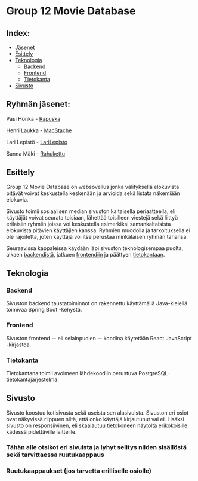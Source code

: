 # Group 12 Movie Database

## Index:
- [Jäsenet](#jasenet)
- [Esittely](esittely)
- [Teknologia](teknologia)
	- [Backend](#backend)
	- [Frontend](#frontend)
	- [Tietokanta](#tietokanta) 
- [Sivusto](#sivusto)


## <a name ="jasenet"></a> Ryhmän jäsenet:
Pasi Honka - [Rapuska](www.github.com/Rapuska)

Henri Laukka - [MacStache](www.github.com/MacStache)

Lari Lepistö - [LariLepisto](www.github.com/LariLepisto)

Sanna Mäki - [Rahukettu](www.github.com/rahukettu)

## <a name ="esittely"></a> Esittely
Group 12 Movie Database on websovellus jonka välityksellä elokuvista pitävät voivat keskustella keskenään ja arvioida sekä listata näkemiään elokuvia. 

Sivusto toimii sosiaalisen median sivuston kaltaisella periaatteella, eli käyttäjät voivat seurata toisiaan, lähettää toisilleen viestejä sekä liittyä erilaisiin ryhmiin joissa voi keskustella esimerkiksi samankaltaisista elokuvista pitävien käyttäjien kanssa. Ryhmien muodolla ja tarkoituksella ei ole rajoitetta, joten käyttäjä voi itse perustaa minkälaisen ryhmän tahansa. 

Seuraavissa kappaleissa käydään läpi sivuston teknologisempaa puolta, alkaen [backendistä](#backend), jatkuen [frontendiin](#frontend) ja päättyen [tietokantaan](#tietokanta).

## <a name ="teknologia"></a>Teknologia

### <a name ="backend"></a> Backend 
Sivuston backend taustatoiminnot on rakennettu käyttämällä Java-kielellä toimivaa Spring Boot -kehystä. 

### <a name ="frontend"></a> Frontend
Sivuston frontend -- eli selainpuolen -- koodina käytetään React JavaScript -kirjastoa.

### <a name ="tietokanta"></a> Tietokanta
Tietokantana toimii avoimeen lähdekoodiin perustuva PostgreSQL-tietokantajärjestelmä.

## <a name ="sivusto"></a> Sivusto
Sivusto koostuu kotisivusta sekä useista sen alasivuista. Sivuston eri osiot ovat näkyvissä riippuen siitä, että onko käyttäjä kirjautunut vai ei. Lisäksi sivusto on responsiivinen, eli skaalautuu tietokoneen näytöltä erikokoisille kädessä pidettäville laitteille.

### Tähän alle otsikot eri sivuista ja lyhyt selitys niiden sisällöstä sekä tarvittaessa ruutukaappaus

### Ruutukaappaukset (jos tarvetta erilliselle osiolle) 

